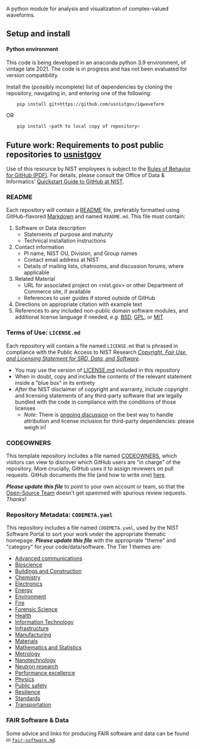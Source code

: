 A python module for analysis and visualization of complex-valued waveforms.

## Setup and install
#### Python environment
This code is being developed in an anaconda python 3.9 environment, of vintage late 2021. The code is in progress and has not been evaluated for version compatibility.

Install the (possibly incomplete) list of dependencies by cloning the repository, navigating in, and entering one of the following:

```sh
    pip install git+https://github.com/usnistgov/iqwaveform
```

OR

```sh
    pip install <path to local copy of repository>
```


## Future work: Requirements to post public repositories to [usnistgov][gh-nst]

Use of this resource by NIST employees is subject to the
[Rules of Behavior for GitHub (PDF)][gh-rob]. For details, please
consult the Office of Data & Informatics'
[Quickstart Guide to GitHub at NIST][gh-odi].

### README

Each repository will contain a [README][wk-rdm] file, preferably
formatted using GitHub-flavored [Markdown][gh-mdn] and named
`README.md`. This file must contain:

1. Software or Data description
   - Statements of purpose and maturity
   - Technical installation instructions
1. Contact information
   - PI name, NIST OU, Division, and Group names
   - Contact email address at NIST
   - Details of mailing lists, chatrooms, and discussion forums,
     where applicable
1. Related Material
   - URL for associated project on <nist.gov> or other Department of
     Commerce site, if available
   - References to user guides if stored outside of GitHub
1. Directions on appropriate citation with example text
1. References to any included non-public domain software modules, and
   additional license language if needed, *e.g.* [BSD][li-bsd],
   [GPL][li-gpl], or [MIT][li-mit]

### Terms of Use: `LICENSE.md`

Each repository will contain a file named `LICENSE.md` that is
phrased in compliance with the Public Access to NIST Research
[*Copyright, Fair Use, and Licensing Statement for SRD, Data, and
Software*][nist-open].

- You may use the version of [LICENSE.md](LICENSE.md) included in
  this repository
- When in doubt, copy and include the contents of the relevant
  statement inside a "blue box" in its entirety
- *After* the NIST disclaimer of copyright and warranty, include
  copyright and licensing statements of any third-party software that
  are legally bundled with the code in compliance with the conditions
  of those licenses
  - *Note:* There is [ongoing discussion](gh-tpl) on the best way to
    handle attribution and license inclusion for third-party
    dependencies: please weigh in!

### CODEOWNERS

This template repository includes a file named [CODEOWNERS](CODEOWNERS),
which visitors can view to discover which GitHub users are "in charge"
of the repository.
More crucially, GitHub uses it to assign reviewers on pull requests.
GitHub documents the file (and how to write one) [here][gh-cdo].

***Please update this file*** to point to your own account or team,
so that the [Open-Source Team][gh-ost] doesn't get spammed with
spurious review requests. *Thanks!*

### Repository Metadata: `CODEMETA.yaml`

This repository includes a file named `CODEMETA.yaml`, used by the NIST
Software Portal to sort your work under the appropriate thematic
homepage. ***Please update this file*** with the appropriate "theme" and
"category" for your code/data/software. The Tier 1 themes are:

- [Advanced communications](https://www.nist.gov/advanced-communications)
- [Bioscience](https://www.nist.gov/bioscience)
- [Buildings and Construction](https://www.nist.gov/buildings-construction)
- [Chemistry](https://www.nist.gov/chemistry)
- [Electronics](https://www.nist.gov/electronics)
- [Energy](https://www.nist.gov/energy)
- [Environment](https://www.nist.gov/environment)
- [Fire](https://www.nist.gov/fire)
- [Forensic Science](https://www.nist.gov/forensic-science)
- [Health](https://www.nist.gov/health)
- [Information Technology](https://www.nist.gov/information-technology)
- [Infrastructure](https://www.nist.gov/infrastructure)
- [Manufacturing](https://www.nist.gov/manufacturing)
- [Materials](https://www.nist.gov/materials)
- [Mathematics and Statistics](https://www.nist.gov/mathematics-statistics)
- [Metrology](https://www.nist.gov/metrology)
- [Nanotechnology](https://www.nist.gov/nanotechnology)
- [Neutron research](https://www.nist.gov/neutron-research)
- [Performance excellence](https://www.nist.gov/performance-excellence)
- [Physics](https://www.nist.gov/physics)
- [Public safety](https://www.nist.gov/public-safety)
- [Resilience](https://www.nist.gov/resilience)
- [Standards](https://www.nist.gov/standards)
- [Transportation](https://www.nist.gov/transportation)

### FAIR Software & Data

Some advice and links for producing FAIR software and data can be
found in [`fair-software.md`](fair-software.md).

<!-- References -->

[gh-cdo]: https://docs.github.com/en/repositories/managing-your-repositorys-settings-and-features/customizing-your-repository/about-code-owners
[gh-mdn]: https://github.github.com/gfm/
[gh-nst]: https://github.com/usnistgov
[gh-odi]: https://odiwiki.nist.gov/ODI/GitHub.html
[gh-ost]: https://github.com/orgs/usnistgov/teams/opensource-team
[gh-rob]: https://odiwiki.nist.gov/pub/ODI/GitHub/GHROB.pdf
[gh-rep]: https://github.com/usnistgov/opensource-repo/
[gh-tpl]: https://github.com/usnistgov/carpentries-development/discussions/3
[li-bsd]: https://opensource.org/licenses/bsd-license
[li-gpl]: https://opensource.org/licenses/gpl-license
[li-mit]: https://opensource.org/licenses/mit-license
[nist-open]: https://www.nist.gov/open/copyright-fair-use-and-licensing-statements-srd-data-software-and-technical-series-publications
[wk-rdm]: https://en.wikipedia.org/wiki/README
